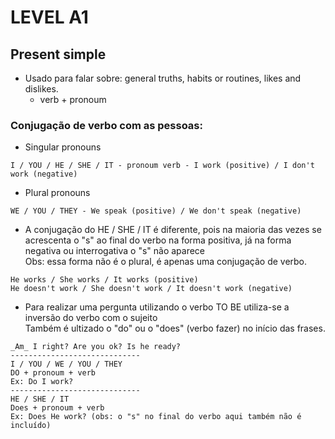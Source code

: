 # LEVEL A1

## Present simple
  - Usado para falar sobre: general truths, habits or routines, likes and dislikes.
    * verb + pronoum
  ### Conjugação de verbo com as pessoas:
  - Singular pronouns 
```
I / YOU / HE / SHE / IT - pronoum verb - I work (positive) / I don't work (negative)
```
  - Plural pronouns
```
WE / YOU / THEY - We speak (positive) / We don't speak (negative)
```
  - A conjugação do HE / SHE / IT é diferente, pois na maioria das vezes se acrescenta o "s" ao final do verbo na forma positiva, já na forma negativa ou interrogativa o "s" não aparece<br>
  Obs: essa forma não é o plural, é apenas uma conjugação de verbo. 
    
```
He works / She works / It works (positive)
He doesn't work / She doesn't work / It doesn't work (negative)
```
  - Para realizar uma pergunta utilizando o verbo TO BE utiliza-se a inversão do verbo com o sujeito<br>
    Também é ultizado o "do" ou o "does" (verbo fazer) no início das frases.
```
_Am_ I right? Are you ok? Is he ready?
-----------------------------
I / YOU / WE / YOU / THEY 
DO + pronoum + verb
Ex: Do I work?
-----------------------------
HE / SHE / IT
Does + pronoum + verb
Ex: Does He work? (obs: o "s" no final do verbo aqui também não é incluído)
```
